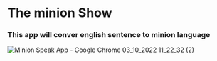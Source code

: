<h1>The minion Show</h1>

<h3>This app will conver english sentence to minion language</h3>


![Minion Speak App - Google Chrome 03_10_2022 11_22_32 (2)](https://user-images.githubusercontent.com/109124944/193654995-cd973c64-b3bd-4021-8a73-1d23b8802bf0.png)
